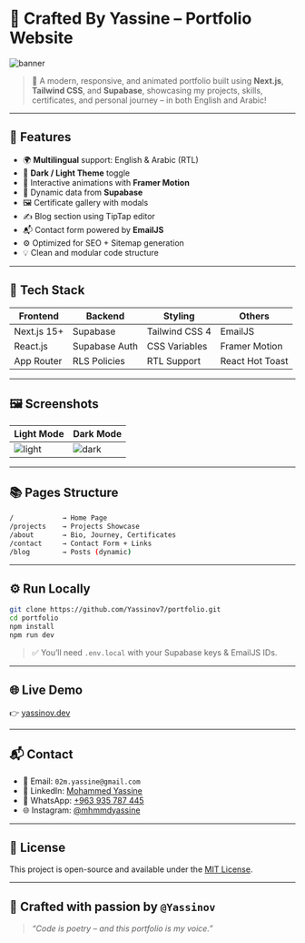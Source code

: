 # 🧠 Crafted By Yassine – Portfolio Website

![banner](https://your-image-link/banner.png)

> 🚀 A modern, responsive, and animated portfolio built using **Next.js**, **Tailwind CSS**, and **Supabase**, showcasing my projects, skills, certificates, and personal journey – in both English and Arabic!

---

## 📌 Features

- 🌍 **Multilingual** support: English & Arabic (RTL)
- 🎨 **Dark / Light Theme** toggle
- 🧩 Interactive animations with **Framer Motion**
- 📁 Dynamic data from **Supabase**
- 🖼️ Certificate gallery with modals
- ✍️ Blog section using TipTap editor
- 📬 Contact form powered by **EmailJS**
- ⚙️ Optimized for SEO + Sitemap generation
- 💡 Clean and modular code structure

---

## 🧪 Tech Stack

| Frontend        | Backend        | Styling        | Others           |
|----------------|----------------|----------------|------------------|
| Next.js 15+     | Supabase       | Tailwind CSS 4 | EmailJS          |
| React.js        | Supabase Auth  | CSS Variables  | Framer Motion    |
| App Router      | RLS Policies   | RTL Support    | React Hot Toast  |

---

## 🖼️ Screenshots

| Light Mode | Dark Mode |
|------------|-----------|
| ![light](https://your-image-link/light.png) | ![dark](https://your-image-link/dark.png) |

---

## 📚 Pages Structure

```bash
/            → Home Page
/projects    → Projects Showcase
/about       → Bio, Journey, Certificates
/contact     → Contact Form + Links
/blog        → Posts (dynamic)
```

---

## ⚙️ Run Locally

```bash
git clone https://github.com/Yassinov7/portfolio.git
cd portfolio
npm install
npm run dev
```

> ✅ You’ll need `.env.local` with your Supabase keys & EmailJS IDs.

---

## 🌐 Live Demo

👉 [yassinov.dev](https://yassinov.dev)

---

## 📬 Contact

- 📧 Email: `02m.yassine@gmail.com`
- 💼 LinkedIn: [Mohammed Yassine](https://linkedin.com/in/mohammed-yassine-70499921a)
- 📱 WhatsApp: [+963 935 787 445](https://wa.me/963935787445)
- 🌐 Instagram: [@mhmmdyassine](https://instagram.com/mhmmdyassine)

---

## 📝 License

This project is open-source and available under the [MIT License](LICENSE).

---

## 💖 Crafted with passion by `@Yassinov`

> _“Code is poetry – and this portfolio is my voice.”_